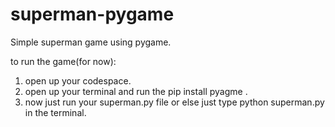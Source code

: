 # superman-pygame
Simple superman game using pygame.

to run the game(for now):
1. open up your codespace.
2. open up your terminal and run the pip install pyagme .
3. now just run your superman.py file or else just type python superman.py in the terminal.
